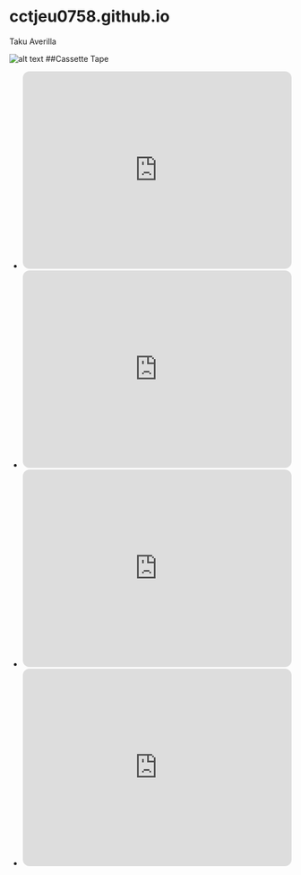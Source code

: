 # cctjeu0758.github.io
Taku Averilla

![alt text](https://i.pinimg.com/564x/be/f2/56/bef256450b203c269c3d536e26b93251.jpg) ##Cassette Tape 

- <iframe style="border-radius:12px" src="https://open.spotify.com/embed/playlist/6snRLDiMZTEmdJ1IqAgM1U?utm_source=generator" width="100%" height="352" frameBorder="0" allowfullscreen="" allow="autoplay; clipboard-write; encrypted-media; fullscreen; picture-in-picture" loading="lazy"></iframe>
- <iframe style="border-radius:12px" src="https://open.spotify.com/embed/playlist/77UbInlWBpJ7hnEKP22Kwm?utm_source=generator" width="100%" height="352" frameBorder="0" allowfullscreen="" allow="autoplay; clipboard-write; encrypted-media; fullscreen; picture-in-picture" loading="lazy"></iframe>
- <iframe style="border-radius:12px" src="https://open.spotify.com/embed/playlist/2i92zFMClFylKjhKUbPDdJ?utm_source=generator" width="100%" height="352" frameBorder="0" allowfullscreen="" allow="autoplay; clipboard-write; encrypted-media; fullscreen; picture-in-picture" loading="lazy"></iframe>
- <iframe style="border-radius:12px" src="https://open.spotify.com/embed/playlist/4WaIJvK7hXVRhPljOOXY4J?utm_source=generator" width="100%" height="352" frameBorder="0" allowfullscreen="" allow="autoplay; clipboard-write; encrypted-media; fullscreen; picture-in-picture" loading="lazy"></iframe>
